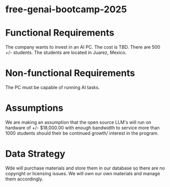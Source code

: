 # free-genai-bootcamp-2025

# Functional Requirements

The company wants to invest in an AI PC. The cost is TBD. There are 500 +/- students. The students are located in Juarez, Mexico.

# Non-functional Requirements

The PC must be capable of running AI tasks. 

# Assumptions

We are making an assumption that the open source LLM's will run on hardware of +/- $18,000.00 with enough bandwidth to service more than 1000 students should their be continued growth/ interest in the program. 

# Data Strategy

Wde will purchase materials and store them in our database so there are no copyright or licensing issues. We will own our own materials and manage them accordingly. 
